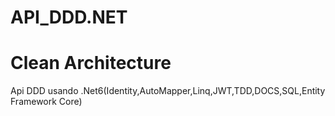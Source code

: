 # API_DDD.NET 
# Clean Architecture
Api DDD usando .Net6(Identity,AutoMapper,Linq,JWT,TDD,DOCS,SQL,Entity Framework Core)
